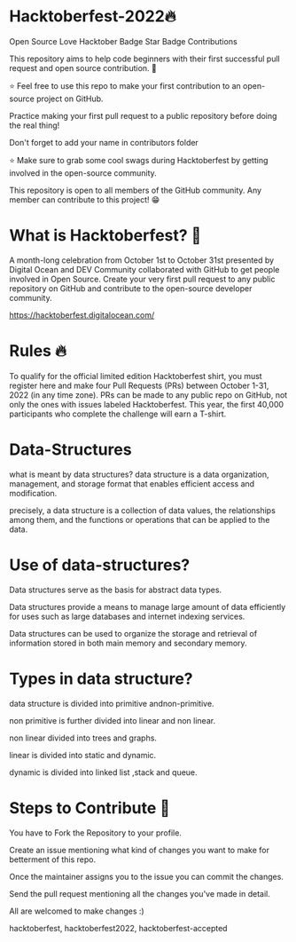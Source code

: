 # Hacktoberfest-2022🔥

Open Source Love Hacktober Badge Star Badge Contributions

This repository aims to help code beginners with their first successful pull request and open source contribution. 🥳

⭐ Feel free to use this repo to make your first contribution to an open-source project on GitHub.

Practice making your first pull request to a public repository before doing the real thing!

Don't forget to add your name in contributors folder

⭐ Make sure to grab some cool swags during Hacktoberfest by getting involved in the open-source community.

This repository is open to all members of the GitHub community. Any member can contribute to this project! 😁

# What is Hacktoberfest? 🤔

A month-long celebration from October 1st to October 31st presented by Digital Ocean and DEV Community collaborated with GitHub to get people involved in Open Source. Create your very first pull request to any public repository on GitHub and contribute to the open-source developer community.

https://hacktoberfest.digitalocean.com/

# Rules 🔥

To qualify for the official limited edition Hacktoberfest shirt, you must register here and make four Pull Requests (PRs) between October 1-31, 2022 (in any time zone). PRs can be made to any public repo on GitHub, not only the ones with issues labeled Hacktoberfest. This year, the first 40,000 participants who complete the challenge will earn a T-shirt.


# Data-Structures

what is meant by data structures?
data structure is a data organization, management, and storage format that enables efficient access and modification.

precisely, a data structure is a collection of data values, the relationships among them, and the functions or operations that can be applied to the data.

# Use of data-structures?

Data structures serve as the basis for abstract data types.

Data structures provide a means to manage large amount of data efficiently for uses such as large databases and internet indexing services.

Data structures can be used to organize the storage and retrieval of information stored in both main memory and secondary memory.

# Types in data structure?
data structure is divided into primitive andnon-primitive.

non primitive is further divided into linear and non linear.

non linear divided into trees and graphs.

linear is divided into static and dynamic.

dynamic is divided into linked list ,stack and queue.

# Steps to Contribute 📑
You have to Fork the Repository to your profile.

Create an issue mentioning what kind of changes you want to make for betterment of this repo.

Once the maintainer assigns you to the issue you can commit the changes.

Send the pull request mentioning all the changes you've made in detail.

All are welcomed to make changes :)

hacktoberfest, hacktoberfest2022, hacktoberfest-accepted
